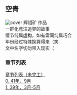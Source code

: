 ## 空青
![cover](https://github.com/DreamSkyWork/the-Empty-Green/blob/main/pics/空青-封面.png)
辉钼矿 作品  
一群化竞汪追梦的故事  
情节纯属虚构，如有雷同纯属巧合  
年份经过特殊换算得来（笑  
文中名字切勿带入现实（  

### 章节列表  
[章节列表（未完工）](https://github.com/DreamSkyWork/the-Empty-Green/tree/main)  
[0. 41年，9月](https://github.com/DreamSkyWork/the-Empty-Green/blob/main/Chapter%200.md)  
[1. 39年，3月-5月](https://github.com/DreamSkyWork/the-Empty-Green/blob/main/Chapter%200.md)
